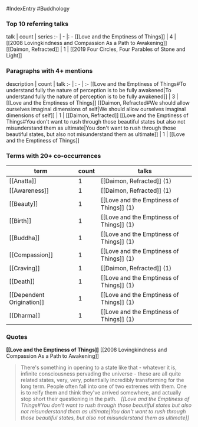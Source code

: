 #IndexEntry #Buddhology
### Top 10 referring talks
talk | count | series
:- | - |: -
[[Love and the Emptiness of Things]] | 4 | [[2008 Lovingkindness and Compassion As a Path to Awakening]]
[[Daimon, Refracted]] | 1 | [[2019 Four Circles, Four Parables of Stone and Light]]

### Paragraphs with 4+ mentions
description | count | talk
:- | : - | :-
[[Love and the Emptiness of Things#To understand fully the nature of perception is to be fully awakened\|To understand fully the nature of perception is to be fully awakened]] | 3 | [[Love and the Emptiness of Things]]
[[Daimon, Refracted#We should allow ourselves imaginal dimensions of self\|We should allow ourselves imaginal dimensions of self]] | 1 | [[Daimon, Refracted]]
[[Love and the Emptiness of Things#You don't want to rush through those beautiful states but also not misunderstand them as ultimate\|You don't want to rush through those beautiful states, but also not misunderstand them as ultimate]] | 1 | [[Love and the Emptiness of Things]]

### Terms with 20+ co-occurrences
term | count | talks
-|-|-
[[Anatta]] | 1 | <span class="counts">[[Daimon, Refracted]] (1)</span> 
[[Awareness]] | 1 | <span class="counts">[[Daimon, Refracted]] (1)</span> 
[[Beauty]] | 1 | <span class="counts">[[Love and the Emptiness of Things]] (1)</span> 
[[Birth]] | 1 | <span class="counts">[[Love and the Emptiness of Things]] (1)</span> 
[[Buddha]] | 1 | <span class="counts">[[Love and the Emptiness of Things]] (1)</span> 
[[Compassion]] | 1 | <span class="counts">[[Love and the Emptiness of Things]] (1)</span> 
[[Craving]] | 1 | <span class="counts">[[Daimon, Refracted]] (1)</span> 
[[Death]] | 1 | <span class="counts">[[Love and the Emptiness of Things]] (1)</span> 
[[Dependent Origination]] | 1 | <span class="counts">[[Love and the Emptiness of Things]] (1)</span> 
[[Dharma]] | 1 | <span class="counts">[[Love and the Emptiness of Things]] (1)</span> 

### Quotes
**[[Love and the Emptiness of Things]]**
<span class="counts">[[2008 Lovingkindness and Compassion As a Path to Awakening]]</span>
> There's something in opening to a state like that - whatever it is, infinite consciousness pervading the universe - these are all quite related states, very, very, potentially incredibly transforming for the long term. People often fall into one of two extremes with them. One is to reify them and think they've arrived somewhere, and actually stop short their questioning in the path. &nbsp;&nbsp;<span class="counts">_[[Love and the Emptiness of Things#You don't want to rush through those beautiful states but also not misunderstand them as ultimate|You don't want to rush through those beautiful states, but also not misunderstand them as ultimate]]_</span>


